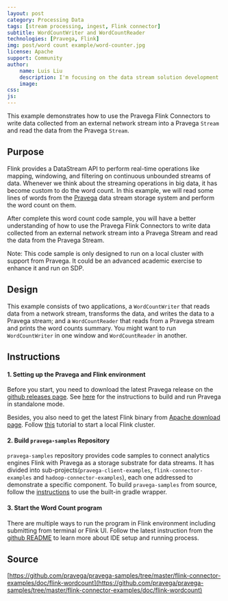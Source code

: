 ```yaml
---
layout: post
category: Processing Data
tags: [stream processing, ingest, Flink connector]
subtitle: WordCountWriter and WordCountReader
technologies: [Pravega, Flink]
img: post/word count example/word-counter.jpg
license: Apache
support: Community
author: 
    name: Luis Liu
    description: I'm focusing on the data stream solution development
    image: 
css: 
js: 
---
```

This example demonstrates how to use the Pravega Flink Connectors to write data collected
from an external network stream into a Pravega `Stream` and read the data from the Pravega `Stream`.
<!--more-->

## Purpose

Flink provides a DataStream API to perform real-time operations like mapping, windowing, and filtering on continuous unbounded streams of data. Whenever we think about the streaming operations in big data, it has become custom to do the word count. In this example, we will read some lines of words from the [Pravega](http://pravega.io/) data stream storage system and perform the word count on them.  

After complete this word count code sample, you will have a better understanding of how to use the Pravega Flink Connectors to write data collected from an external network stream into a Pravega Stream and read the data from the Pravega Stream.   

Note: This code sample is only designed to run on a local cluster with support from Pravega. It could be an advanced academic exercise to enhance it and run on SDP.  

## Design

This example consists of two applications, a `WordCountWriter` that reads data from a network stream, transforms the data, and writes the data to a Pravega stream; and a
`WordCountReader` that reads from a Pravega stream and prints the word counts summary. You might want to run `WordCountWriter` in one window and `WordCountReader` in another.

## Instructions

#### 1. Setting up the Pravega and Flink environment
Before you start, you need to download the latest Pravega release on the [github releases page](https://github.com/pravega/pravega/releases). See [here](http://pravega.io/docs/latest/getting-started/) for the instructions to build and run Pravega in standalone mode.  

Besides, you also need to get the latest Flink binary from [Apache download page](https://flink.apache.org/downloads.html). Follow [this](https://ci.apache.org/projects/flink/flink-docs-stable/getting-started/tutorials/local_setup.html) tutorial to start a local Flink cluster. 

#### 2. Build `pravega-samples` Repository

`pravega-samples` repository provides code samples to connect analytics engines Flink with Pravega as a storage substrate for data streams. It has divided into sub-projects(`pravega-client-examples`, `flink-connector-examples` and `hadoop-connector-examples`), each one addressed to demonstrate a specific component. To build `pravega-samples` from source, follow the [instructions](https://github.com/pravega/pravega-samples#pravega-samples-build-instructions) to use the built-in gradle wrapper.  

#### 3. Start the Word Count program

There are multiple ways to run the program in Flink environment including submitting from terminal or Flink UI. Follow the latest instruction from the [github README](https://github.com/pravega/pravega-samples/tree/master/flink-connector-examples/doc/flink-wordcount#word-count-example-using-pravega-flink-connectors) to learn more about IDE setup and running process.

## Source
[https://github.com/pravega/pravega-samples/tree/master/flink-connector-examples/doc/flink-wordcount](https://github.com/pravega/pravega-samples/tree/master/flink-connector-examples/doc/flink-wordcount)